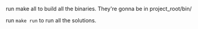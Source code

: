 run make all to build all the binaries. They're gonna be in project_root/bin/

run `make run` to run all the solutions.
